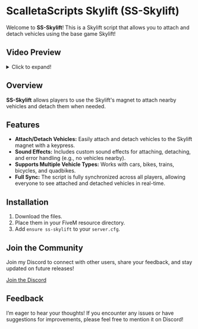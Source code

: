 # ScalletaScripts Skylift (SS-Skylift)

Welcome to **SS-Skylift**! This is a Skylift script that allows you to attach and detach vehicles using the base game Skylift!

## Video Preview

<details>
  <summary>Click to expand!</summary>
  [![Watch the SS-Skylift Video Preview](https://img.youtube.com/vi/zFX6cX8kuB0/0.jpg)](https://youtu.be/zFX6cX8kuB0)
</details>

## Overview

**SS-Skylift** allows players to use the Skylift's magnet to attach nearby vehicles and detach them when needed.

## Features

- **Attach/Detach Vehicles:** Easily attach and detach vehicles to the Skylift magnet with a keypress.
- **Sound Effects:** Includes custom sound effects for attaching, detaching, and error handling (e.g., no vehicles nearby).
- **Supports Multiple Vehicle Types:** Works with cars, bikes, trains, bicycles, and quadbikes.
- **Full Sync:** The script is fully synchronized across all players, allowing everyone to see attached and detached vehicles in real-time.

## Installation

1. Download the files.
2. Place them in your FiveM resource directory.
3. Add `ensure ss-skylift` to your `server.cfg`.

## Join the Community

Join my Discord to connect with other users, share your feedback, and stay updated on future releases!

[Join the Discord](https://discord.gg/tSxu9kDHyx)

## Feedback

I’m eager to hear your thoughts! If you encounter any issues or have suggestions for improvements, please feel free to mention it on Discord!
